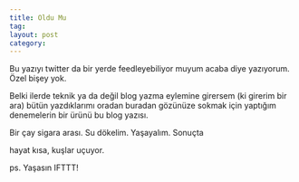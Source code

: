 ```yaml
---
title: Oldu Mu
tag:  
layout: post
category: 
---
```


  Bu yazıyı twitter da bir yerde feedleyebiliyor muyum acaba diye yazıyorum.
  Özel bişey yok.

  Belki ilerde teknik ya da değil blog yazma eylemine girersem
  (ki girerim bir ara) bütün yazdıklarımı oradan buradan
  gözünüze sokmak için yaptığım denemelerin bir ürünü bu blog yazısı.

  Bir çay sigara arası. Su dökelim. Yaşayalım. 
  Sonuçta
  
  hayat kısa, kuşlar uçuyor.

  ps. Yaşasın IFTTT!
